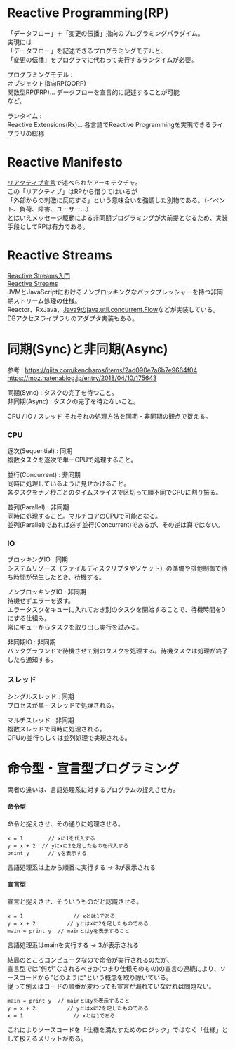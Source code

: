 # Reactive Programming(RP)  
「データフロー」＋「変更の伝播」指向のプログラミングパラダイム。  
実現には  
「データフロー」を記述できるプログラミングモデルと、  
「変更の伝播」をプログラマに代わって実行するランタイムが必要。  
  
プログラミングモデル :   
オブジェクト指向RP(OORP)  
関数型RP(FRP)... データフローを宣言的に記述することが可能  
など。  
  
ランタイム :   
Reactive Extensions(Rx)... 各言語でReactive Programmingを実現できるライブラリの総称  
  
# Reactive Manifesto  
[リアクティブ宣言](https://www.reactivemanifesto.org/ja)で述べられたアーキテクチャ。  
この「リアクティブ」はRPから借りてはいるが  
「外部からの刺激に反応する」という意味合いを強調した別物である。（イベント、負荷、障害、ユーザー...）  
とはいえメッセージ駆動による非同期プログラミングが大前提となるため、実装手段としてRPは有力である。  
  
# Reactive Streams  
[Reactive Streams入門](https://speakerdeck.com/okapies/reactive-streams-ru-men-number-jjug)  
[Reactive Streams](http://www.reactive-streams.org/)  
JVMとJavaScriptにおけるノンブロッキングなバックプレッシャーを持つ非同期ストリーム処理の仕様。  
Reactor、RxJava、[Java9のjava.util.concurrent.Flow](https://codezine.jp/article/detail/10668)などが実装している。  
DBアクセスライブラリのアダプタ実装もある。  
  
# 同期(Sync)と非同期(Async)  
参考 : https://qiita.com/kencharos/items/2ad090e7a6b7e9664f04  
https://moz.hatenablog.jp/entry/2018/04/10/175643  
  
同期(Sync) : タスクの完了を待つこと。  
非同期(Async) : タスクの完了を待たないこと。  
  
CPU /  IO / スレッド それぞれの処理方法を同期・非同期の観点で捉える。  
  
### CPU  
逐次(Sequential) : 同期  
複数タスクを逐次で単一CPUで処理すること。  
  
並行(Concurrent) : 非同期  
同時に処理しているように見せかけること。  
各タスクをナノ秒ごとのタイムスライスで区切って順不同でCPUに割り振る。  
  
並列(Parallel) : 非同期  
同時に処理すること。マルチコアのCPUで可能となる。  
並列(Parallel)であれば必ず並行(Concurrent)であるが、その逆は真ではない。  
  
### IO  
ブロッキングIO : 同期  
システムリソース（ファイルディスクリプタやソケット）の準備や排他制御で待ち時間が発生したとき、待機する。  
  
ノンブロッキングIO : 非同期  
待機せずエラーを返す。  
エラータスクをキューに入れておき別のタスクを開始することで、待機時間を0にする仕組み。  
常にキューからタスクを取り出し実行を試みる。  
  
非同期IO : 非同期  
バックグラウンドで待機させて別のタスクを処理する。待機タスクは処理が終了したら通知する。  
  
### スレッド  
シングルスレッド : 同期  
プロセスが単一スレッドで処理される。  
  
マルチスレッド : 非同期  
複数スレッドで同時に処理される。  
CPUの並行もしくは並列処理で実現される。  
  
# 命令型・宣言型プログラミング  
両者の違いは、言語処理系に対するプログラムの捉えさせ方。  
  
#### 命令型   
命令と捉えさせ、その通りに処理させる。  
```  
x = 1        // xに1を代入する  
y = x + 2  // yにxに2を足したものを代入する  
print y      // yを表示する  
```  
言語処理系は上から順番に実行する → 3が表示される  
  
#### 宣言型  
宣言と捉えさせ、そういうものだと認識させる。  
```  
x = 1                // xとは1である  
y = x + 2          // yとはxに2を足したものである  
main = print y  // mainとはyを表示すること  
```  
言語処理系はmainを実行する → 3が表示される  
  
結局のところコンピュータなので命令が実行されるのだが、  
宣言型では"何が"なされるべきか(つまり仕様そのもの)の宣言の連続により、ソースコードから"どのように"という概念を取り除いている。  
従って例えばコードの順番が変わっても宣言が漏れていなければ問題ない。  
```  
main = print y  // mainとはyを表示すること  
y = x + 2          // yとはxに2を足したものである  
x = 1                // xとは1である  
```  
これによりソースコードを「仕様を満たすためのロジック」ではなく「仕様」として扱えるメリットがある。  
